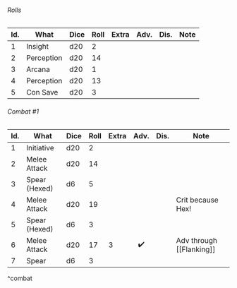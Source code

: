 ###### Rolls
| Id. | What       | Dice | Roll | Extra | Adv. | Dis. | Note |
| --- | ---------- | ---- | ---- | ----- | ---- | ---- | ---- |
| 1   | Insight    | d20  | 2    |       |      |      |      |
| 2   | Perception | d20  | 14   |       |      |      |      |
| 3   | Arcana     | d20  | 1    |       |      |      |      |
| 4   | Perception | d20  | 13   |       |      |      |      |
| 5   | Con Save   | d20  | 3    |       |      |      |      |

###### Combat #1
| Id. | What          | Dice | Roll | Extra | Adv. | Dis. | Note                     |
| --- | ------------- | ---- | ---- | ----- | :----: | ---- | ------------------------ |
| 1   | Initiative    | d20  | 2    |       |      |      |                          |
| 2   | Melee Attack  | d20  | 14   |       |      |      |                          |
| 3   | Spear (Hexed) | d6   | 5    |       |      |      |                          |
| 4   | Melee Attack  | d20  | 19   |       |      |      | Crit because Hex!        |
| 5   | Spear (Hexed) | d6   | 3    |       |      |      |                          |
| 6   | Melee Attack  | d20  | 17   | 3     | ✔️   |      | Adv through [[Flanking]] |
| 7   | Spear         | d6   | 3    |       |      |      |                          |
^combat
